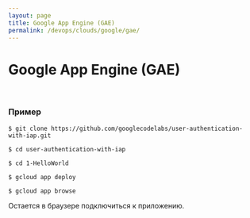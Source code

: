 ```yaml
---
layout: page
title: Google App Engine (GAE)
permalink: /devops/clouds/google/gae/
---
```


# Google App Engine (GAE)


<br/>

### Пример


    $ git clone https://github.com/googlecodelabs/user-authentication-with-iap.git

    $ cd user-authentication-with-iap

    $ cd 1-HelloWorld

    $ gcloud app deploy

    $ gcloud app browse

Остается в браузере подключиться к приложению.


